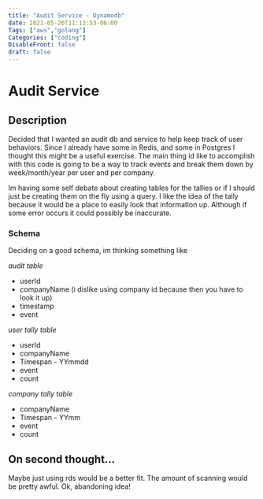 ```yaml
---
title: "Audit Service - Dynamodb"
date: 2021-05-26T11:13:53-06:00
Tags: ["aws","golang"]
Categories: ["coding"]
DisableFront: false
draft: false
---
```


# Audit Service

## Description

Decided that I wanted an audit db and service to help keep track of user behaviors.
Since I already have some in Redis, and some in Postgres I thought this might be a useful exercise.
The main thing id like to accomplish with this code is going to be a way to track events and break
them down by week/month/year per user and per company.

Im having some self debate about creating tables for the tallies or if I should just be creating
them on the fly using a query. I like the idea of the tally because it would be a place to easily
look that information up. Although if some error occurs it could possibly be inaccurate.

### Schema

Deciding on a good schema, im thinking something like

*audit table*
* userId
* companyName (i dislike using company id because then you have to look it up)
* timestamp
* event

*user tally table*
* userId
* companyName
* Timespan - YYmmdd
* event
* count


*company tally table*
* companyName
* Timespan - YYmm
* event
* count

## On second thought...

Maybe just using rds would be a better fit. The amount of scanning would be pretty awful. Ok, abandoning idea!
